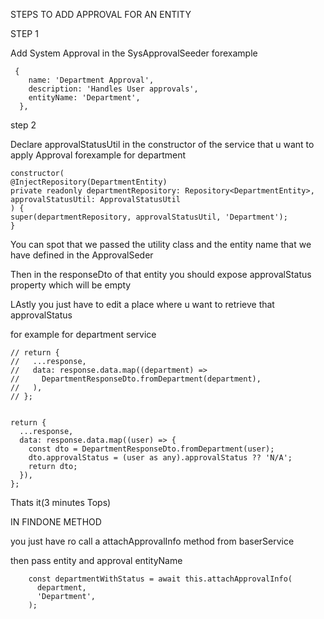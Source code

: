 STEPS TO ADD APPROVAL FOR AN ENTITY

STEP 1

Add System Approval in the SysApprovalSeeder forexample

     {
        name: 'Department Approval',
        description: 'Handles User approvals',
        entityName: 'Department',
      },

step 2

Declare approvalStatusUtil in the constructor of the service that u want to apply Approval forexample for department

```
constructor(
@InjectRepository(DepartmentEntity)
private readonly departmentRepository: Repository<DepartmentEntity>,
approvalStatusUtil: ApprovalStatusUtil
) {
super(departmentRepository, approvalStatusUtil, 'Department');
}
```
You can spot that we passed the utility class and the entity name that we have defined in the ApprovalSeder

Then in the responseDto of that entity you should expose approvalStatus property which will be empty

LAstly you just have to edit a place where u want to retrieve that approvalStatus

for example for department service

    // return {
    //   ...response,
    //   data: response.data.map((department) =>
    //     DepartmentResponseDto.fromDepartment(department),
    //   ),
    // };


    return {
      ...response,
      data: response.data.map((user) => {
        const dto = DepartmentResponseDto.fromDepartment(user);
        dto.approvalStatus = (user as any).approvalStatus ?? 'N/A';
        return dto;
      }),
    };
  Thats it(3 minutes Tops)

IN FINDONE METHOD 

you just have ro call a attachApprovalInfo method from baserService

then pass entity and approval entityName

```
    const departmentWithStatus = await this.attachApprovalInfo(
      department,
      'Department',
    );
```


